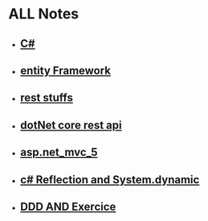 # ALL Notes

+ ## [C#](cSharp_stuffs.md)
+ ## [entity Framework](entity_Framework.md)
+ ## [rest stuffs](rest_stuffs.md)
+ ## [dotNet core rest api](dotNet_core_rest_api.md)
+ ## [asp.net_mvc_5](asp.net_mvc_5.md)
+ ## [c# Reflection and System.dynamic](other_cSharp_stuffs.md)
+ ## [DDD AND Exercice](DDD_N_Projet.md)
